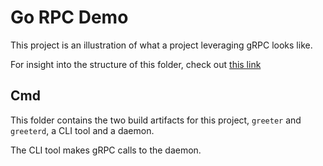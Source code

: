 # Go RPC Demo

This project is an illustration of what a project leveraging gRPC looks like.

For insight into the structure of this folder, check out [this link](https://www.ardanlabs.com/blog/2017/02/package-oriented-design.html)

## Cmd

This folder contains the two build artifacts for this project, `greeter` and `greeterd`, a CLI tool and a daemon.

The CLI tool makes gRPC calls to the daemon.
